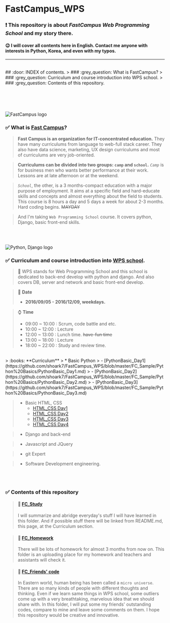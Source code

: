 # FastCampus_WPS
### :exclamation: This repository is about *FastCampus Web Programming School* and my story there. 
#### :wink: I will cover all contents here in English. Contact me anyone with interests in Python, Korea, and even with my typos.
---
<br>
## :door: INDEX of contents.
> ### :grey_question: What is FastCampus?
> ### :grey_question: Curriculum and course introduction into WPS school.
> ### :grey_question: Contents of this repository. 


<br><br><br><br>
![FastCampus logo](http://cdn.www.fastcampus.co.kr/wp-content/uploads/2016/01/fastcampus_logo_345x76.png)
### :white_check_mark: What is [Fast Campus](http://www.fastcampus.co.kr/)?
> **Fast Campus is an organization for IT-concentrated education.** They have many curriculums from language to web-full stack career.
> They also have data science, marketing, UX design curriculums and most of curriculums are very job-oriented. 

> **Curriculums can be divided into two groups: `camp` and `school`.**
> *`Camp`* is for business men who wants better performance at their work. Lessons are at late afternoon or at the weekend.


> *`School`*, the other, is a 3 months-compact education with a major purpose of employment.
> It aims at a specific field and hard-educate skills and concepts and almost everything about the field to students.
> This course is 8 hours a day and 5 days a week for about 2-3 months. Hard coding begins. ~~MAYDAY~~

> And I'm taking `Web Programming School` course. It covers python, Django, basic front-end skills.

<br><br>


![Python, Django logo](http://cfile26.uf.tistory.com/image/121FBE0F4B7613886BD426)
### :white_check_mark: Curriculum and course introduction into [WPS school](http://www.fastcampus.co.kr/dev_school_wps/).
> :scroll: WPS stands for Web Programming School and this school is dedicated to back-end develop with python and django. And also covers DB, server and network and basic front-end develop.

> :calendar: **Date**
> - **2016/09/05 - 2016/12/09, weekdays.**

> :watch: **Time**
> - 09:00 ~ 10:00 : Scrum, code battle and etc.
> - 10:00 ~ 12:00 : Lecture
> - 12:00 ~ 13:00 : Lunch time. ~~have-fun time~~
> - 13:00 ~ 18:00 : Lecture
> - 18:00 ~ 22:00 : Study and review time.

<br>
> :books: **Curriculum**
> * Basic Python
>   - [PythonBasic_Day1](https://github.com/shoark7/FastCampus_WPS/blob/master/FC_Sample/Python%20Basics/PythonBasic_Day1.md)
>   - [PythonBasic_Day2](https://github.com/shoark7/FastCampus_WPS/blob/master/FC_Sample/Python%20Basics/PythonBasic_Day2.md)
>   - [PythonBasic_Day3](https://github.com/shoark7/FastCampus_WPS/blob/master/FC_Sample/Python%20Basics/PythonBasic_Day3.md)

> * Basic HTML, CSS
>   - [HTML_CSS Day1](https://github.com/shoark7/FastCampus_WPS/blob/master/FC_Sample/HTML%2BCSS/HTML%20%2B%20CSS_Day1.md)
>   - [HTML_CSS Day2](https://github.com/shoark7/FastCampus_WPS/blob/master/FC_Sample/HTML%2BCSS/HTML%20%2B%20CSS_Day2.md)
>   - [HTML_CSS Day3](https://github.com/shoark7/FastCampus_WPS/blob/master/FC_Sample/HTML%2BCSS/HTML%20%2B%20CSS_Day3.md)
>   - [HTML_CSS Day4](https://github.com/shoark7/FastCampus_WPS/blob/master/FC_Sample/HTML%2BCSS/HTML%20%2B%20CSS_Day4.md)

> * Django and back-end

> * Javascript and JQuery

> * git Expert

> * Software Development engineering.

<br><br>

### :white_check_mark: Contents of this repository
> #### :open_file_folder: [FC_Study](https://github.com/shoark7/FastCampus_WPS/tree/master/FC_Study)
> I will summarize and abridge everyday's stuff I will have learned in this folder. And if possible stuff there will be linked from README.md, this page, at the Curriculum section.

> #### :open_file_folder: [FC_Homework](https://github.com/shoark7/FastCampus_WPS/tree/master/FC_Homework)
> There will be lots of homework for almost 3 months from now on. This folder is an uploading place for my homework and teachers and assistants will check it.

> #### :open_file_folder: [FC_Friends' code](https://github.com/shoark7/FastCampus_WPS/tree/master/FC_Friends'%20code)
> In Eastern world, human being has been called a `micro universe`. There are so many kinds of people with different thoughts and thinking. Even if we learn same things in WPS school, some outliers come up with a very breathtaking, marvelous idea that we should share with. In this folder, I will put some my friends' outstanding codes, compare to mine and leave some comments on them. I hope this repository would be creative and innovative.
